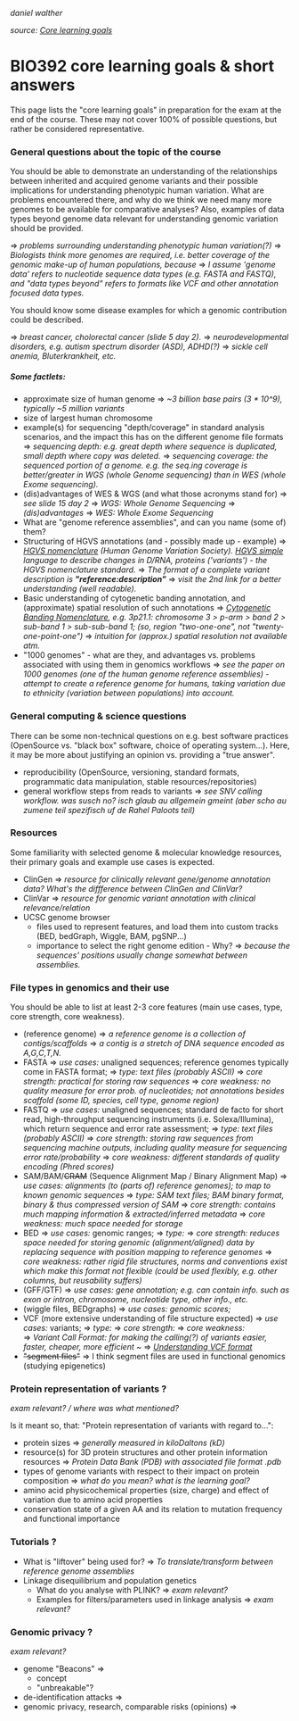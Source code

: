 _daniel walther_

_source: [Core learning goals](https://github.com/compbiozurich/UZH-BIO392/blob/master/pages/_doc/learning-goals.md )_

# BIO392 core learning goals & short answers

This page lists the "core learning goals" in preparation for the exam at the end of the course. These may not cover 100% of possible questions, but rather be considered representative.

### General questions about the topic of the course  


You should be able to demonstrate an understanding of the relationships between inherited and acquired genome variants and their possible implications for understanding phenotypic human variation.
What are problems encountered there, and why do we think we need many more genomes to be available for comparative analyses? 
Also, examples of data types beyond genome data relevant for understanding genomic variation should be provided.

=> _problems surrounding understanding phenotypic human variation(?)_
=> _Biologists think more genomes are required, i.e. better coverage of the genomic make-up of human populations, because_
=> _I assume 'genome data' refers to nucleotide sequence data types (e.g. FASTA and FASTQ), and "data types beyond" refers to formats like VCF and other annotation focused data types._  

You should know some disease examples for which a genomic contribution could be described.

=> _breast cancer, cholorectal cancer (slide 5 day 2)._
=> _neurodevelopmental disorders, e.g. autism spectrum disorder (ASD), ADHD(?)_
=> _sickle cell anemia, Bluterkrankheit, etc._

##### Some factlets:

- approximate size of human genome
  => _~3 billion base pairs (3 \* 10^9), typically ~5 million variants_
- size of largest human chromosome
- example(s) for sequencing "depth/coverage" in standard analysis scenarios, and the impact this has on the different genome file formats
  => _sequencing depth: e.g. great depth where sequence is duplicated, small depth where copy was deleted._
  => _sequencing coverage: the sequenced portion of a genome. e.g. the seq.ing coverage is better/greater in WGS (whole Genome sequencing) than in WES (whole Exome sequencing)._
- (dis)advantages of WES & WGS (and what those acronyms stand for)
  => _see slide 15 day 2_
  => _WGS: Whole Genome Sequencing_
    => _(dis)advantages_
  => _WES: Whole Exome Sequencing_
- What are "genome reference assemblies", and can you name (some of) them?
- Structuring of HGVS annotations (and - possibly made up - example)
  => _[HGVS nomenclature](https://varnomen.hgvs.org/) (Human Genome Variation Society). [HGVS simple](https://varnomen.hgvs.org/bg-material/simple/) language to describe changes in D/RNA, proteins ('variants') - the HGVS nomenclature standard._
  => _The format of a complete variant description is __"reference:description"___
  => _visit the 2nd link for a better understanding (well readable)._
- Basic understanding of cytogenetic banding annotation, and (approximate) spatial resolution of such annotations
  => _[Cytogenetic Banding Nomenclature](https://www.ncbi.nlm.nih.gov/Class/MLACourse/Modules/Genomes/map_cytogenetic_bands.html ), e.g. 3p21.1: chromosome 3 > p-arm > band 2 > sub-band 1 > sub-sub-band 1; (so, region "two-one-one", not "twenty-one-point-one")_
  => _intuition for (approx.) spatial resolution not available atm._
- "1000 genomes" - what are they, and advantages vs. problems associated with using them in genomics workflows
  => _see the paper on 1000 genomes (one of the human genome reference assemblies) - attempt to create a reference genome for humans, taking variation due to ethnicity (variation between populations) into account._

### General computing & science questions

There can be some non-technical questions on e.g. best software practices (OpenSource vs. "black box" software, choice of operating system...). Here, it may be more about justifying an opinion vs. providing a "true answer".

- reproducibility (OpenSource, versioning, standard formats, programmatic data manipulation, stable resources/repositories)
- general workflow steps from reads to variants
  => _see SNV calling workflow. was susch no? isch glaub au allgemein gmeint (aber scho au zumene teil spezifisch uf de Rahel Paloots teil)_

### Resources

Some familiarity with selected genome & molecular knowledge resources, their primary goals and example use cases is expected.

- ClinGen
  => _resource for clinically relevant gene/genome annotation data? What's the diffference between ClinGen and ClinVar?_
- ClinVar
  => _resource for genomic variant annotation with clinical relevance/relation_
- UCSC genome browser
	- files used to represent features, and load them into custom tracks  (BED, bedGraph, Wiggle, BAM, pgSNP...)
	- importance to select the right genome edition - Why?
	  => _because the sequences' positions usually change somewhat between assemblies._

### File types in genomics and their use

You should be able to list at least 2-3 core features (main use cases, type, core strength, core weakness).

- (reference genome)
  => _a reference genome is a collection of contigs/scaffolds_
  => _a contig is a stretch of DNA sequence encoded as A,G,C,T,N._
- FASTA
  => _use cases:_ unaligned sequences; reference genomes typically come in FASTA format;
  => _type: text files (probably ASCII)_
  => _core strength: practical for storing raw sequences_
  => _core weakness: no quality measure for error prob. of nucleotides; not annotations besides scaffold (some ID, species, cell type, genome region)_ 
- FASTQ
  => _use cases:_ unaligned sequences; standard de facto for short read, high-throughput sequencing instruments (i.e. Solexa/Illumina), which return sequence and error rate assessment;
  => _type: text files (probably ASCII)_
  => _core strength: storing raw sequences from sequencing machine outputs, including quality measure for sequencing error rate/probability_
  => _core weakness: different standards of quality encoding (Phred scores)_  
- SAM/BAM/~~CRAM~~ (Sequence Alignment Map / Binary Alignment Map)
  => _use cases: alignments (to (parts of) reference genomes); to map to known genomic sequences_
  => _type: SAM text files; BAM binary format, binary & thus compressed version of SAM_
  => _core strength: contains much mapping information & extracted/inferred metadata_
  => _core weakness: much space needed for storage_  
- BED
  => _use cases:_ genomic ranges;
  => _type:_
  => _core strength: reduces space needed for storing genomic (alignment/aligned) data by replacing sequence with position mapping to reference genomes_
  => _core weakness: rather rigid file structures, norms and conventions exist which make this format not flexible (could be used flexibly, e.g. other columns, but reusability suffers)_
- (GFF/GTF)
  => _use cases: gene annotation; e.g. can contain info. such as exon or intron, chromosome, nucleotide type, other info., etc._
- (wiggle files, BEDgraphs)
  => _use cases: genomic scores;_
- VCF (more extensive understanding of file structure expected)
  => _use cases:_ variants;
  => _type:_
  => _core strength:_
  => _core weakness:_  
  => _Variant Call Format: for making the calling(?) of variants easier, faster, cheaper, more efficient \~_
  => _[Understanding VCF format](https://www.ebi.ac.uk/training/online/courses/human-genetic-variation-introduction/variant-identification-and-analysis/understanding-vcf-format/ )_
- ~~"segment files"~~
  => I think segment files are used in functional genomics (studying epigenetics)

### Protein representation of variants ?

_exam relevant? / where was what mentioned?_

Is it meant so, that: "Protein representation of variants with regard to...":
- protein sizes
  => _generally measured in kiloDaltons (kD)_
- resource(s) for 3D protein structures and other protein information resources
  => _Protein Data Bank (PDB) with associated file format .pdb_
- types of genome variants with respect to their impact on protein composition
  => _what do you mean? what is the learning goal?_
- amino acid physicochemical properties (size, charge) and effect of variation due to amino acid properties
- conservation state of a given AA and its relation to mutation frequency and functional importance

### Tutorials ?

- What is "liftover" being used for?
  => _To translate/transform between reference genome assemblies_
- Linkage disequilibrium and population genetics
	- What do you analyse with PLINK?
	  => _exam relevant?_
	- Examples for filters/parameters used in linkage analysis
	  => _exam relevant?_

### Genomic privacy ?

_exam relevant?_

- genome "Beacons"
  =>
  - concept
  - "unbreakable"?
- de-identification attacks
  =>
- genomic privacy, research, comparable risks (opinions)
  =>
